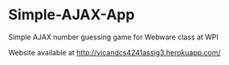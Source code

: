 Simple-AJAX-App
===============

Simple AJAX number guessing game for Webware class at WPI

Website available at http://vicandcs4241assig3.herokuapp.com/
